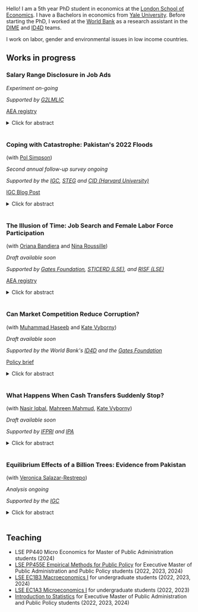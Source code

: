 Hello! I am a 5th year PhD student in economics at the [London School of Economics](https://www.lse.ac.uk/economics). I have a Bachelors in economics from [Yale University](https://economics.yale.edu). Before starting the PhD, I worked at the [World Bank](https://www.worldbank.org/en/home) as a research assistant in the [DIME](https://www.worldbank.org/en/research/dime) and [ID4D](https://id4d.worldbank.org) teams.

I work on labor, gender and environmental issues in low income countries.

## Works in progress 
<a id="works-in-progress"></a>

### Salary Range Disclosure in Job Ads 

_Experiment on-going_

_Supported by [G2LMLIC](https://g2lm-lic.iza.org)_

[AEA registry](https://www.socialscienceregistry.org/trials/13788)

<details>

<summary>Click for abstract</summary>

Salary is a central characteristic of jobs, and varies considerably across firms for similar positions. However, globally, salary information is scarce at the hiring stage, making it difficult for workers to direct search. This study assesses how salary disclosure in job ads affects workers’ sorting and firms’ wage setting behavior. Using firm surveys and administrative data from Pakistan’s largest online job search platform—where I see salary ranges even when they are hidden from jobseekers—I find that better paying firms are more likely to hide salary information. In particular, such firms use salary non-disclosure as a ‘self-screening' tool to exclusively attract ‘suitable’ workers. This practice may disadvantage women, who tend to have lower labor market exposure and thus may be less able to extract wage signals from job descriptions, or may prefer to know the bargaining space before negotiating. To study these issues, I partner with the job platform to run an experiment in which treated ads are induced to post salary ranges while control ads can choose whether to disclose this information. The experiment uses a saturation design that randomly exposes some labor markets to high (75%) and others to low (25%) treatment intensity.

</details>

<br />

###  Coping with Catastrophe: Pakistan's 2022 Floods
(with [Pol Simpson](https://www.lse.ac.uk/economics/people/research-students/polly-simpson))

_Second annual follow-up survey ongoing_ 

_Supported by the [IGC](https://www.theigc.org), [STEG](https://steg.cepr.org) and [CID (Harvard University)](https://www.hks.harvard.edu/centers/cid)_

[IGC Blog Post](https://www.theigc.org/blogs/climate-priorities-developing-countries/how-rural-poor-populations-fared-pakistans-2022)

<details>

<summary>Click for abstract</summary>

Extreme weather events are becoming more frequent due to climate change, yet we know little about how unprecedented climate shocks impact the most vulnerable populations. In this project, we investigate the effects of the 2022 floods in Pakistan, which affected 33 million households and left one third of the country under water. Using a pre-flood census, we draw a random sample of 5,100 low-income, rural households across 6 districts of Sindh, whom we track and survey one and two years after the floods. These households vary in their local exposure to the 2022 floods. We study (i) the impact of the floods on these households, (ii) how they cope with these impacts and make forward-looking adaptations, and (iii) how flood impacts evolve over time. We exploit plausibly random local variation in flood water inundation – i.e., precipitation interacted with topography – conditional on historical rain and flood risk. Our outcomes include flood damages (e.g. loss of income or assets, health impacts, and disruption of social networks and trade), coping strategies (e.g. drawdown of savings, sale of assets, new loans, increased labour supply, changes to educational or nuturitional investments) and adaptation (e.g. diversification of networks or assets, and migration). 

</details>

<br />


### The Illusion of Time: Job Search and Female Labor Force Participation
(with [Oriana Bandiera](https://www.orianabandiera.net) and [Nina Roussille](http://ninaroussille.github.io/))

_Draft available soon_

_Supported by [Gates Foundation](https://www.gatesfoundation.org), [STICERD (LSE)](https://sticerd.lse.ac.uk/), and [RISF (LSE)](https://info.lse.ac.uk/staff/divisions/research-and-innovation/research/apply-for-funding/lse-research-support-fund)_

[AEA registry](https://www.socialscienceregistry.org/trials/11298)

<details>

  <summary>Click for abstract</summary>  
 
This paper documents a large gap between college-graduating women’s intended and realized labor force participation, and proposes an explanation. To do so, we field a panel survey and an experiment on >1,500 college students in Pakistan. A month before graduation, women believe they have about the same likelihood as their male peers of working six months later  (~75%). By contrast, we uncover large employment gaps: only 37.9% of women were employed six months later, compared to 64.4\% of men. Traditional supply-side (e.g. GPA, major, job preferences, search effort) and demand-side factors (e.g. interviews, wage and job offers) leave this gap virtually unchanged. However, we find that women’s employment is much more sensitive to the timing of their applications than men’s.  We provide a theoretical framework and empirical evidence on why timing matters: the unexpected increase in women's reservation wages over time. To causally estimate the effect of timing, we experimentally shift students' job applications closer to graduation. We find that this treatment increases women's employment by 22.3% (7.5 ppt) six months later, and has no effect on men. Finally, we explore behavioral and cultural mechanisms through which the treatment operates.
</details>

<br />

### Can Market Competition Reduce Corruption? 
(with [Muhammad Haseeb](https://sites.google.com/view/mhaseeb) and [Kate Vyborny](https://sites.google.com/site/kvyborny/home))

_Draft available soon_ 

_Supported by the World Bank's [ID4D](https://id4d.worldbank.org) and the [Gates Foundation](https://www.gatesfoundation.org)_

[Policy brief](https://documents1.worldbank.org/curated/en/099155004142238180/pdf/P1763410d1e1af00108e170e5754d04fed9.pdf)

<details>

  <summary>Click for abstract</summary>	
	
  We study whether market competition between public officials can reduce corruption. We exploit exogenous changes to the market structure of payment delivery agents in Pakistan's Benazir Income Support Programme to assess impacts on corruption in the delivery of these cash transfers. We find that a payment reform that led to exclusive reliance on payment delivery agents increased reports of side payments paid involuntarily to access the cash transfer. However, higher market competition between these rent-seeking agents reduced extensive and intensive margin demand for bribes. 
</details>	
<br />
	
### What Happens When Cash Transfers Suddenly Stop? 
(with [Nasir Iqbal](https://nasiriqbal.com.pk), [Mahreen Mahmud](https://sites.google.com/site/mahreenmahmudsite/home?authuser=0), [Kate Vyborny](https://sites.google.com/site/kvyborny/home))

_Draft available soon_ 

_Supported by [IFPRI](https://www.ifpri.org) and [IPA](https://poverty-action.org)_
  
<details>

  <summary>Click for abstract</summary>  
 
  Cash transfers are the most popular form of social protection globally. However, they may not pay out indefinitely due to budget cuts, changes to program design, or graduation of recipients from the program. How do low-income households cope after long-running cash transfers suddenly stop? Using regression discontinuity around an updated eligibility threshold, we investigate the effect of the discontinuation of a large unconditional cash transfer program in Pakistan. One year after discontinuation, we find no significant impacts on households' economic outcomes or recipient well-being. Two years later, we find 5% lower consumption expenditures equivalent to about 40% of the cash transfer amount, and a 6 pp (12.5%) decrease in the mobility of former female recipients (p<0.1), defined by their ability to go to the market unaccompanied by a family member.
</details>
<br />

### Equilibrium Effects of a Billion Trees: Evidence from Pakistan
(with [Veronica Salazar-Restrepo](https://www.veronicasalazarrestrepo.com))

_Analysis ongoing_

_Supported by the [IGC](https://www.theigc.org)_

<details>

  <summary>Click for abstract</summary>  
 
  Several countries are investing large sums of money in nation-wide tree planting programs as part of their climate mitigation and adaptation strategies. However, there is limited evidence on the impacts of such programs on livelihoods and ecosystems. These programs may disrupt ecosystems and agriculture, deplete water supplies, displace local communities, and lead to more deforestation in other areas. Conversely, planting the right species of trees at the right place can sequester carbon, regenerate forests, and provide ecosystem services like flood prevention. In this project, we focus on Pakistan's Billion Tree Tsunami Afforestation Programme (BTTAP), which planted 1 billion trees in the province of Khyber Pakhtunkhwa. First, we employ the AVOCADO remote-sensing algorithm to measure forest regrowth at high resolution (30m pixels) in order to measure the effectiveness of the program (Decuyper et al. 2022). Second, we also gather environmental data on wind, fires, temperature, precipitation, and pollution and combine it with administrative data on socioeconomic outcomes in order to measure ecological spillovers of the program in neighboring areas. Finally, we incorporate these spillovers in a general equilibrium framework to analyze whether the program displaced existing economic activities like agriculture.

</details>
<br />

## Teaching 
<a id="teaching"></a>
- LSE PP440 Micro Economics for Master of Public Administration students (2024)
- [LSE PP455E Empirical Methods for Public Policy](https://www.lse.ac.uk/resources/calendar.bak/courseGuides/EC/2015_EC455E.htm) for Executive Master of Public Administration and Public Policy students (2022, 2023, 2024)
- [LSE EC1B3 Macroeconomics I](https://www.lse.ac.uk/resources/calendar2021-2022/courseGuides/EC/2021_EC1B3.htm) for undergraduate students (2022, 2023, 2024)
- [LSE EC1A3 Microeconomics I](https://www.lse.ac.uk/resources/calendar2021-2022/courseGuides/EC/2021_EC1A3.htm) for undergraduate students (2022, 2023)
- [Introduction to Statistics](https://www.lse.ac.uk/resources/calendar2023-2024/courseGuides/PP/2023_PP430E.htm) for Executive Master of Public Administration and Public Policy students (2022, 2023, 2024)


